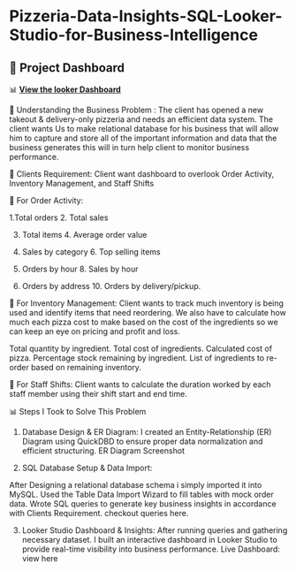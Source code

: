 # Pizzeria-Data-Insights-SQL-Looker-Studio-for-Business-Intelligence

## 📌 Project Dashboard  
📊 **[View the looker Dashboard](https://lookerstudio.google.com/reporting/5f2f4a3c-abdf-4405-aeb8-3bf99af779fb)**

📌 Understanding the Business Problem :
The client has opened a new takeout & delivery-only pizzeria and needs an efficient data system. The client wants Us to make relational database for his business that will allow him to capture and store all of the important information and data that the business generates this will in turn help client to monitor business performance.

🎯 Clients Requirement: Client want dashboard to overlook Order Activity, Inventory Management, and Staff Shifts

🔹 For Order Activity:

1.Total orders                  2. Total sales

3. Total items                  4. Average order value 

5. Sales by category            6. Top selling items               

7. Orders by hour               8. Sales by hour

9. Orders by address            10. Orders by delivery/pickup.

 

🔹 For Inventory Management: Client wants to track much inventory is being used and identify items that need reordering. We also have to calculate how much each pizza cost to make based on the cost of the ingredients so we can keep an eye on pricing and profit and loss.

Total quantity by ingredient.
Total cost of ingredients.
Calculated cost of pizza.
Percentage stock remaining by ingredient.
List of ingredients to re-order based on remaining inventory.
 

🔹 For Staff Shifts: Client wants to calculate the duration worked by each staff member using their shift start and end time.

📊 Steps I Took to Solve This Problem

1. Database Design & ER Diagram: I created an Entity-Relationship (ER) Diagram using QuickDBD to ensure proper data normalization and efficient structuring. ER Diagram Screenshot 


2. SQL Database Setup & Data Import: 

After Designing a relational database schema i simply imported it into MySQL.
Used the Table Data Import Wizard to fill tables with mock order data.
Wrote SQL queries to generate key business insights in accordance with Clients Requirement. checkout queries here.
 

3. Looker Studio Dashboard & Insights: After running queries and gathering necessary dataset. I built an interactive dashboard in Looker Studio to provide real-time visibility into business performance. Live Dashboard: view here
